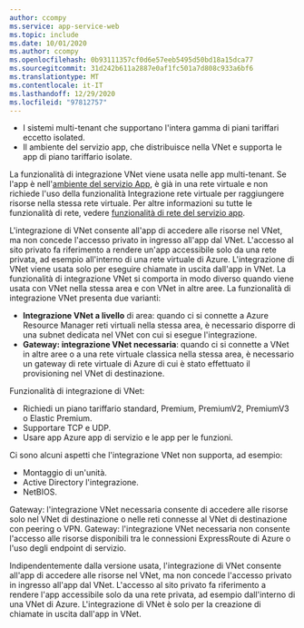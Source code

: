 ```yaml
---
author: ccompy
ms.service: app-service-web
ms.topic: include
ms.date: 10/01/2020
ms.author: ccompy
ms.openlocfilehash: 0b93111357cf0d6e57eeb5495d50bd18a15dca77
ms.sourcegitcommit: 31d242b611a2887e0af1fc501a7d808c933a6bf6
ms.translationtype: MT
ms.contentlocale: it-IT
ms.lasthandoff: 12/29/2020
ms.locfileid: "97812757"
---
```

* I sistemi multi-tenant che supportano l'intera gamma di piani tariffari eccetto isolated.
* Il ambiente del servizio app, che distribuisce nella VNet e supporta le app di piano tariffario isolate.

La funzionalità di integrazione VNet viene usata nelle app multi-tenant. Se l'app è nell'[ambiente del servizio App][ASEintro], è già in una rete virtuale e non richiede l'uso della funzionalità Integrazione rete virtuale per raggiungere risorse nella stessa rete virtuale. Per altre informazioni su tutte le funzionalità di rete, vedere [funzionalità di rete del servizio app][Networkingfeatures].

L'integrazione di VNet consente all'app di accedere alle risorse nel VNet, ma non concede l'accesso privato in ingresso all'app dal VNet. L'accesso al sito privato fa riferimento a rendere un'app accessibile solo da una rete privata, ad esempio all'interno di una rete virtuale di Azure. L'integrazione di VNet viene usata solo per eseguire chiamate in uscita dall'app in VNet. La funzionalità di integrazione VNet si comporta in modo diverso quando viene usata con VNet nella stessa area e con VNet in altre aree. La funzionalità di integrazione VNet presenta due varianti:

* **Integrazione VNet a livello** di area: quando ci si connette a Azure Resource Manager reti virtuali nella stessa area, è necessario disporre di una subnet dedicata nel VNet con cui si esegue l'integrazione.
* **Gateway: integrazione VNet necessaria**: quando ci si connette a VNet in altre aree o a una rete virtuale classica nella stessa area, è necessario un gateway di rete virtuale di Azure di cui è stato effettuato il provisioning nel VNet di destinazione.

Funzionalità di integrazione di VNet:

* Richiedi un piano tariffario standard, Premium, PremiumV2, PremiumV3 o Elastic Premium.
* Supportare TCP e UDP.
* Usare app Azure app di servizio e le app per le funzioni.

Ci sono alcuni aspetti che l'integrazione VNet non supporta, ad esempio:

* Montaggio di un'unità.
* Active Directory l'integrazione.
* NetBIOS.

Gateway: l'integrazione VNet necessaria consente di accedere alle risorse solo nel VNet di destinazione o nelle reti connesse al VNet di destinazione con peering o VPN. Gateway: l'integrazione VNet necessaria non consente l'accesso alle risorse disponibili tra le connessioni ExpressRoute di Azure o l'uso degli endpoint di servizio.

Indipendentemente dalla versione usata, l'integrazione di VNet consente all'app di accedere alle risorse nel VNet, ma non concede l'accesso privato in ingresso all'app dal VNet. L'accesso al sito privato fa riferimento a rendere l'app accessibile solo da una rete privata, ad esempio dall'interno di una VNet di Azure. L'integrazione di VNet è solo per la creazione di chiamate in uscita dall'app in VNet.

<!--Links-->
[ASEintro]: ../articles/app-service/environment/intro.md
[Networkingfeatures]: ../articles/app-service/networking-features.md

